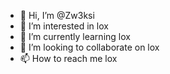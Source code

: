 - 👋 Hi, I’m @Zw3ksi
- 👀 I’m interested in lox
- 🌱 I’m currently learning lox
- 💞️ I’m looking to collaborate on lox
- 📫 How to reach me lox

<!---
Zw3ksi/Zw3ksi is a ✨ special ✨ repository because its `README.md` (this file) appears on your GitHub profile.
You can click the Preview link to take a look at your changes.
--->
